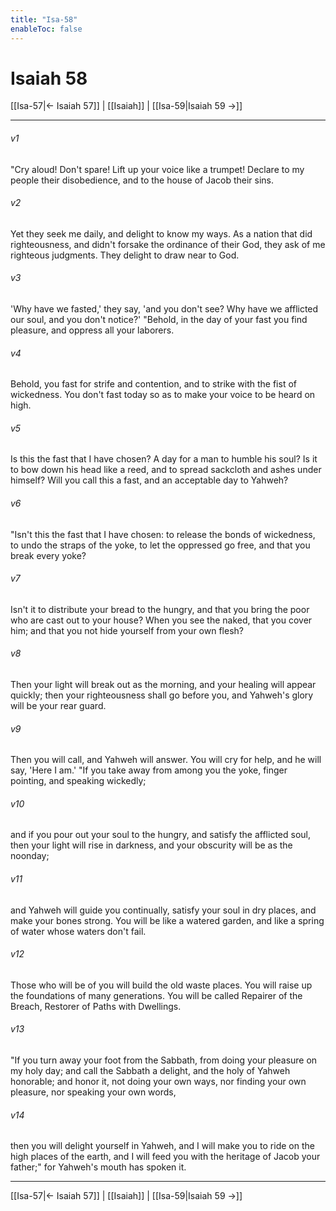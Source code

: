 ```yaml
---
title: "Isa-58"
enableToc: false
---
```

# Isaiah 58

[[Isa-57|← Isaiah 57]] | [[Isaiah]] | [[Isa-59|Isaiah 59 →]]
***



###### v1 
"Cry aloud! Don't spare! Lift up your voice like a trumpet! Declare to my people their disobedience, and to the house of Jacob their sins. 

###### v2 
Yet they seek me daily, and delight to know my ways. As a nation that did righteousness, and didn't forsake the ordinance of their God, they ask of me righteous judgments. They delight to draw near to God. 

###### v3 
'Why have we fasted,' they say, 'and you don't see? Why have we afflicted our soul, and you don't notice?' "Behold, in the day of your fast you find pleasure, and oppress all your laborers. 

###### v4 
Behold, you fast for strife and contention, and to strike with the fist of wickedness. You don't fast today so as to make your voice to be heard on high. 

###### v5 
Is this the fast that I have chosen? A day for a man to humble his soul? Is it to bow down his head like a reed, and to spread sackcloth and ashes under himself? Will you call this a fast, and an acceptable day to Yahweh? 

###### v6 
"Isn't this the fast that I have chosen: to release the bonds of wickedness, to undo the straps of the yoke, to let the oppressed go free, and that you break every yoke? 

###### v7 
Isn't it to distribute your bread to the hungry, and that you bring the poor who are cast out to your house? When you see the naked, that you cover him; and that you not hide yourself from your own flesh? 

###### v8 
Then your light will break out as the morning, and your healing will appear quickly; then your righteousness shall go before you, and Yahweh's glory will be your rear guard. 

###### v9 
Then you will call, and Yahweh will answer. You will cry for help, and he will say, 'Here I am.' "If you take away from among you the yoke, finger pointing, and speaking wickedly; 

###### v10 
and if you pour out your soul to the hungry, and satisfy the afflicted soul, then your light will rise in darkness, and your obscurity will be as the noonday; 

###### v11 
and Yahweh will guide you continually, satisfy your soul in dry places, and make your bones strong. You will be like a watered garden, and like a spring of water whose waters don't fail. 

###### v12 
Those who will be of you will build the old waste places. You will raise up the foundations of many generations. You will be called Repairer of the Breach, Restorer of Paths with Dwellings. 

###### v13 
"If you turn away your foot from the Sabbath, from doing your pleasure on my holy day; and call the Sabbath a delight, and the holy of Yahweh honorable; and honor it, not doing your own ways, nor finding your own pleasure, nor speaking your own words, 

###### v14 
then you will delight yourself in Yahweh, and I will make you to ride on the high places of the earth, and I will feed you with the heritage of Jacob your father;" for Yahweh's mouth has spoken it.

***
[[Isa-57|← Isaiah 57]] | [[Isaiah]] | [[Isa-59|Isaiah 59 →]]
